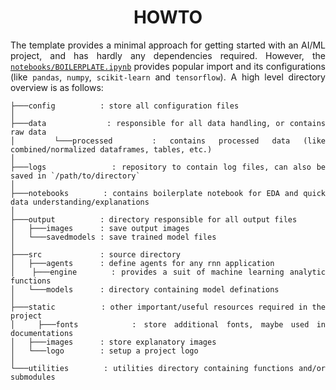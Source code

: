 <h1 align = "center">HOWTO</h1>

<div align = "justify">

The template provides a minimal approach for getting started with an AI/ML project, and has hardly any dependencies required. However, the [`notebooks/BOILERPLATE.ipynb`](notebooks/BOILERPLATE.ipynb) provides popular import and its configurations (like `pandas`, `numpy`, `scikit-learn` and `tensorflow`). A high level directory overview is as follows:

```
├───config          : store all configuration files
│
├───data            : responsible for all data handling, or contains raw data
│   └───processed   : contains processed data (like combined/normalized dataframes, tables, etc.)
│
├───logs            : repository to contain log files, can also be saved in `/path/to/directory`
│
├───notebooks       : contains boilerplate notebook for EDA and quick data understanding/explanations
│
├───output          : directory responsible for all output files
│   ├───images      : save output images
│   └───savedmodels : save trained model files
│
├───src             : source directory
│   ├───agents      : define agents for any rnn application
│   ├───engine      : provides a suit of machine learning analytic functions
│   └───models      : directory containing model definations
│
├───static          : other important/useful resources required in the project
│   ├───fonts       : store additional fonts, maybe used in documentations
│   ├───images      : store explanatory images
│   └───logo        : setup a project logo
│
└───utilities       : utilities directory containing functions and/or submodules
```

</div>
